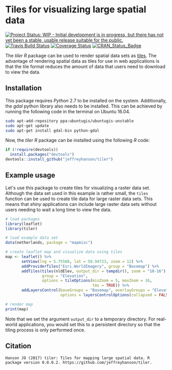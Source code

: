
<!--- README.md is generated from README.Rmd. Please edit that file -->
Tiles for visualizing large spatial data
========================================

[![Project Status: WIP - Initial development is in progress, but there has not yet been a stable, usable release suitable for the public.](http://www.repostatus.org/badges/latest/wip.svg)](http://www.repostatus.org/#wip) [![Travis Build Status](https://img.shields.io/travis/jeffreyhanson/tiler/master.svg?label=Mac%20OSX%20%26%20Linux)](https://travis-ci.org/jeffreyhanson/tiler) [![Coverage Status](https://codecov.io/github/jeffreyhanson/tiler/coverage.svg?branch=master)](https://codecov.io/github/jeffreyhanson/tler?branch=master) [![CRAN\_Status\_Badge](http://www.r-pkg.org/badges/version/tiler)](https://CRAN.R-project.org/package=tiler)

The *tiler R* package can be used to render spatial data sets as [tiles](https://en.wikipedia.org/wiki/Tile_Map_Service). The advantage of rendering spatial data as tiles for use in web applications is that the tile format reduces the amount of data that users need to download to view the data.

Installation
------------

This package requires *Python* 2.7 to be installed on the system. Additionally, the *gdal* python library also needs to be installed. This can be achieved by running the following code in the terminal on Ubuntu 16.04.

``` bash
sudo apt-add-repository ppa:ubuntugis/ubuntugis-unstable
sudo apt-get update
sudo apt-get install gdal-bin python-gdal
```

Now, the *tiler R* package can be installed using the following *R* code:

``` r
if (!require(devtools))
  install.packages("devtools")
devtools::install_github("jeffreyhanson/tiler")
```

Example usage
-------------

Let's use this package to create tiles for visualizing a raster data set. Although the data set used in this example is rather small, the `tiles` function can be used to create tile data for large raster data sets. This means that *shiny* applications can include large raster data sets without users needing to wait a long time to view the data.

``` r
# load packages
library(leaflet)
library(tiler)

# load example data set
data(netherlands, package = "mapmisc")

# create leaflet map and visualize data using tiles
map <- leaflet() %>%
       setView(lng = 5.75560, lat = 50.94723, zoom = 12) %>%
       addProviderTiles("Esri.WorldImagery", group = "Basemap") %>%
       addTiles(tiles(nldElev, output_dir = tempdir(), zoom = "10-16"),
                group = "Elevation",
                options = tileOptions(minZoom = 5, maxZoom = 16,
                                      tms = TRUE)) %>%
       addLayersControl(baseGroups = "Basemap", overlayGroups = "Elevation",
                        options = layersControlOptions(collapsed = FALSE))

# render map
print(map)
```

Note that we set the argument `output_dir` to a temporary directory. For real-world applications, you would set this to a persistent directory so that the tiling process is only performed once.

Citation
--------

    Hanson JO (2017) tiler: Tiles for mapping large spatial data. R package version 0.0.0.2. https://github.com/jeffreyhanson/tiler.
